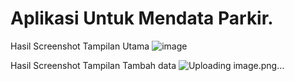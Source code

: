 # Aplikasi Untuk Mendata Parkir.
Hasil Screenshot Tampilan Utama
![image](https://github.com/rsyaaaa/Aplikasi-Mendata-Parkir/assets/140677867/f22d57be-b6ad-4404-8dab-6bf6c13d9988)

Hasil Screenshot Tampilan Tambah data
![Uploading image.png…]()


